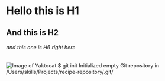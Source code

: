 # Hello this is H1
## And this is H2
###### and this one is H6 right here
![Image of Yaktocat](https://octodex.github.com/images/yaktocat.png)
$ git init
Initialized empty Git repository in /Users/skills/Projects/recipe-repository/.git/
